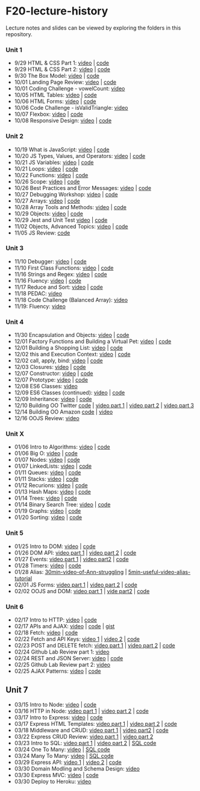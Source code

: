 # F20-lecture-history

Lecture notes and slides can be viewed by exploring the folders in this repository. 

### Unit 1
* 9/29 HTML & CSS Part 1: [video](https://us02web.zoom.us/rec/share/jMbcvvgP2qCYZgJX42MbTzr3u0UdY_AMiW2PVLpvidbao4OkVPSWtg7ZzbDOV-yS.7oCrtwHWV-wU4pID) | [code](https://github.com/The-Marcy-Lab-School/lecture-history-F2020/tree/master/005-html-css)
* 9/29 HTML & CSS Part 2: [video](https://us02web.zoom.us/rec/share/il0y1CmHcI6swzgZZTKUJ0bW1CYU2EUQPpYyrkzuNilWkjt_Ci9zu1SOp8Ww9oQG.s0IHZGyz1oc42irS) | [code](https://github.com/The-Marcy-Lab-School/lecture-history-F2020/tree/master/005-html-css)
* 9/30 The Box Model: [video](https://us02web.zoom.us/rec/share/wvVdbHiQkZ3fh53pLxmGb1RhBTKnbZJJ_TfGRl69cI26nQnnBvDR_MU6lhgWYzNH.5rfSA36masOwrvMR) | [code](https://github.com/The-Marcy-Lab-School/lecture-history-F2020/tree/master/006-box-model)
* 10/01 Landing Page Review: [video](https://youtu.be/lyJkK8m1ldw) | [code](https://github.com/The-Marcy-Lab-School/lecture-history-F2020/tree/master/007-landing-page-review)
* 10/01 Coding Challenge - vowelCount: [video](https://us02web.zoom.us/rec/share/dySSSBBIbDZsSIdFNu4wKY5DOkQlC0je3COqiCXejZHIadiGjz60b2j6PaKZTsD0.WRkP22wsQRmkax8K)
* 10/05 HTML Tables: [video](https://us02web.zoom.us/rec/share/rB3F2BKHksrN12nvJIhQiVISBKy_Tbn-YCBA8oPIGIUCaxQQ1NOmrKqZsXcwFdRa.a9oyxBIiwoyEjZyH) | [code](https://github.com/The-Marcy-Lab-School/lecture-history-F2020/tree/master/008-html-tables)
* 10/06 HTML Forms: [video](https://us02web.zoom.us/rec/share/poDHP1W8uiB3KQs8fpn2CL7VSK2whEZECIN01sdB9-96Y4VONfrbARmesRqw3dk7.ENomERfwrjTBXuug) | [code](https://github.com/The-Marcy-Lab-School/lecture-history-F2020/tree/master/009-forms)
* 10/06 Code Challenge - isValidTriangle: [video](https://us02web.zoom.us/rec/share/iuKYllV-zDnKn1hXsZhBj1vv0OhYIWrutK9AIgJM0z24AuPKHNAKsvPaYKeyOZgZ.IPm8lTzYVsCuIJ8r)
* 10/07 Flexbox: [video](https://us02web.zoom.us/rec/share/jbJO2jTgmMM2JVWom8KQoLnU7KJrZ6SViqdsg04AN6row7R_W2POd8YiTZE4vTHj.xGPU3xri9Mu-MYp7) | [code](https://github.com/The-Marcy-Lab-School/lecture-history-F2020/tree/master/010-flexbox)
* 10/08 Responsive Design: [video](https://us02web.zoom.us/rec/share/ZuOY9aCsrqoE-I9DEuJ5BX5QgJxDEgXzZP5nw_KPO05jD0UMuuuLBSC-761Chx54.MRjhY-0pgout3XYn) | [code](https://github.com/The-Marcy-Lab-School/lecture-history-F2020/tree/master/011-responsive-design)

### Unit 2

* 10/19 What is JavaScript: [video](https://us02web.zoom.us/rec/share/azUr8lXjrNRsG-quXv0gYNigMk2afx971rH6Bge_gaWiktI4vxdHQNBZfuxwgbEa.e2NXmP8q4ofsxVAL) | [code](https://github.com/The-Marcy-Lab-School/lecture-history-F2020/tree/master/012-intro-to-js)
* 10/20 JS Types, Values, and Operators: [video](https://us02web.zoom.us/rec/share/Ikv2ZUVoEzx5OpEnJw1xW9jbEL5OD0Oq4ATcAsRMGCMFXEZWoMN66dYX6ifjBupC.Pq7fggCPxfgbuuAy) | [code](https://github.com/The-Marcy-Lab-School/lecture-history-F2020/tree/master/013-js-types-operators)
* 10/21 JS Variables: [video](https://us02web.zoom.us/rec/share/GFNA83uqoSv2P9opNlvS6CIZJ5HirvGaW2BUDXiEXI5mvAPBjtH12tdO-Mp07Neb.Duu300Wi8E5thkos) | [code](https://github.com/The-Marcy-Lab-School/lecture-history-F2020/tree/master/014-js-variables-loops)
* 10/21 Loops: [video](https://us02web.zoom.us/rec/share/GFNA83uqoSv2P9opNlvS6CIZJ5HirvGaW2BUDXiEXI5mvAPBjtH12tdO-Mp07Neb.Duu300Wi8E5thkos) | [code](https://github.com/The-Marcy-Lab-School/lecture-history-F2020/tree/master/014-js-variables-loops)
* 10/22 Functions: [video](https://us02web.zoom.us/rec/share/wyTstfCFFvj39G-2H4kzhI8cg37Wu6HMEInCYYKafFmvEy8eTk722MVAuCv2bUoL.wQIsr81UNsqtbHPQ) | [code](https://github.com/The-Marcy-Lab-School/lecture-history-F2020/tree/master/015-functions)
* 10/26 Scope: [video](https://us02web.zoom.us/rec/share/WkWIawiogCK0LJdzjjoE-jk6NEH0wkZb9F1E5haiyIcLCpyz1kCoT1N3TIYbnGeW.m7K0TVie3cE2QsBA) | [code](https://github.com/The-Marcy-Lab-School/lecture-history-F2020/tree/master/016-scope) 
* 10/26 Best Practices and Error Messages: [video](https://us02web.zoom.us/rec/share/yOj7Iu4aBzPU2xAyLChZO9CseP8l_vJNUda8e3IusIRxhPZ5BfuiGiJyPO7Hb0KI.Yqmb_-hH5K_e3Ui-) | [code](https://github.com/The-Marcy-Lab-School/lecture-history-F2020/tree/master/017-errors-debugging-best-practices)
* 10/27 Debugging Workshop: [video](https://youtu.be/MpPDzr3gTQs) | [code](https://github.com/The-Marcy-Lab-School/lecture-history-F2020/tree/master/017-errors-debugging-best-practices) 
* 10/27 Arrays: [video](https://us02web.zoom.us/rec/share/iVnfZb0mNvUATymHO2Fh-J5pUbJ0-9F3JD8A6lw-fcb011TVIuDO2pHHuPZ3B745.GSi_hlbWzggovUKD) | [code](https://github.com/The-Marcy-Lab-School/lecture-history-F2020/tree/master/018-arrays) 
* 10/28 Array Tools and Methods: [video](https://us02web.zoom.us/rec/share/XxlxVeCO3S72Y9UiU241uZD6M9OUPJx4pRj0rol9ZABdxHhCH2tTMfvVK4DWBy-D.uS5A9vOslEwN0wVm) | [code](https://github.com/The-Marcy-Lab-School/lecture-history-F2020/tree/master/018-arrays)
* 10/29 Objects: [video](https://us02web.zoom.us/rec/share/bq710VD84IqNMMlz9qiXt9mD4Az8ue37weWsczhs3wM6MeGW177atPVOGC2QpSdZ.8Rco0FE2aaTJGTfD) | [code](https://github.com/The-Marcy-Lab-School/lecture-history-F2020/tree/master/019-objects)
* 10/29 Jest and Unit Test [video](https://us02web.zoom.us/rec/play/pvUu-mhs6ivRf0JpceXohGaAQ92KDS-IbHMIIsfVwkXAbHQHBSJTnp4j1JxlQpALJkg0fNsN2TrpnwoL.TFJFucjv9FHbIg1U) | [code](https://github.com/The-Marcy-Lab-School/lecture-history-F2020/tree/master/020-unit-testing-linting)
* 11/02 Objects, Advanced Topics: [video](https://us02web.zoom.us/rec/share/KrCG6w1UZV2TWLgxNegA9yUBbxEMa-tuI63OiFY4xu4Y8LGmBYb52XP6DINlCUFW.cOHqeG0LScXnwH4X) | [code](https://github.com/The-Marcy-Lab-School/lecture-history-F2020/tree/master/019-objects)
* 11/05 JS Review: [code](https://github.com/The-Marcy-Lab-School/lecture-history-F2020/tree/master/021-js-review)

### Unit 3
* 11/10 Debugger: [video](https://us02web.zoom.us/rec/share/plFBpAaZ-HN4fGe8YR_LMG3GzUwZzrEi5x6-zs2C_k8h0olP9lQXylRuI9-H3nMY.E9oZGRRpe9Z6sV4O) | [code](https://github.com/The-Marcy-Lab-School/lecture-history-F2020/tree/master/022-debugger) 
* 11/10 First Class Functions: [video](https://us02web.zoom.us/rec/share/4eombiqEh7t5e3gTH9gO-pZIxtA0TLFhuup0lUw7UjDxKHa79ZvLznsj6O2QpMaa.LA3vB0vao6_s3REA) | [code](https://github.com/The-Marcy-Lab-School/lecture-history-F2020/tree/master/023-first-class-functions) 
* 11/16 Strings and Regex: [video](https://us02web.zoom.us/rec/share/lwY37Zv3CqEnI_lm3CzcAwDJDIQyfixpzgZaBqYecA_AQKStBoFlDGZe7Ev76LtL.CQC_GPbcegP6Puaf) | [code](https://github.com/The-Marcy-Lab-School/lecture-history-F2020/tree/master/026-strings-regex)
* 11/16 Fluency: [video](https://us02web.zoom.us/rec/share/iOW4N5YKcKygnhgpa9ryfCZutH8rcfkfQMgYfjJUcT8a47I7L8Rs5X_DQNHKnhQT.VQrEUGBVnVGVtHgQ) | [code](https://github.com/The-Marcy-Lab-School/lecture-history-F2020/tree/master/027-fluency)
* 11/17 Reduce and Sort: [video](https://us02web.zoom.us/rec/share/SVmkl1dts11cVgPFhfGK279U2vo00tGCSqqqtQhL9a-tKIj_UpGhAwk0HjcOQBL2._KzyA_Yza_Gyz6SH) | [code](https://github.com/The-Marcy-Lab-School/lecture-history-F2020/tree/master/028-reduce-sort)
* 11/18 PEDAC: [video](https://us02web.zoom.us/rec/share/N9bbmlUIFotcYk07pXhZTRF5VGPkmYdG7gBq9rQkGj8RUJfQLns_PKBKH9e4H2Zf.3xJ_yWZQQPJZYcS5)
* 11/18 Code Challenge (Balanced Array): [video](https://us02web.zoom.us/rec/share/QSNfcSCE2bJZnPFp0CB9SlzCSJeos3WMngW4PNnLqZ_GXpq6LDRbaVR6aHyrvHuE.6ObZaJTrUzOdd0mY)
* 11/19: Fluency: [video](https://us02web.zoom.us/rec/share/3RQxzbQ-yqmdF_MzY2BKKpm-vwzQNiCBVhmiSZxuuLMygW44u4mmfIom3TJ1R0qC.wWHHPd8delTZG3Ox)

### Unit 4
* 11/30 Encapsulation and Objects: [video](https://us02web.zoom.us/rec/share/0NFhP-4en1r8rX94wixl7oaMVOv88yZsOLv-aw6K-wFUajReoXj4wsnI2xq4VllY.MhZ9-d8RJ6dQ6POh) | [code](https://github.com/The-Marcy-Lab-School/lecture-history-F2020/tree/master/029-encapsulation-and-objects)
* 12/01 Factory Functions and Building a Virtual Pet: [video](https://us02web.zoom.us/rec/share/FxyyUq4W2i6nKC37gz42vEx-lPS0hh9uXy7x73Ygsvn-bNHVAoZTflP7EHIsoivV.LgSYJkk6YaNsfcSk) | [code](https://github.com/The-Marcy-Lab-School/lecture-history-F2020/tree/master/030-objects-practice)
* 12/01 Building a Shopping List: [video](https://youtu.be/slHaFGzMyQw) | [code](https://github.com/The-Marcy-Lab-School/lecture-history-F2020/tree/master/031-more-objects-practice)
* 12/02 this and Execution Context: [video](https://us02web.zoom.us/rec/share/zxPY6lHtbB970FVkWTXjRGQUdW9AM67CfF-5C7n3BKMJhdaLanNXFnp3svmDSJuT.IFRztS7DsvQ_9O48) | [code](https://github.com/The-Marcy-Lab-School/lecture-history-F2020/tree/master/033-more-this)
* 12/02 call, apply, bind: [video](https://us02web.zoom.us/rec/share/nHzq0DNENqqZdvdxSrre8yBYAeBe-gjuskqk6g2LgvS4-dbOq1CtNSu-vEDaxn6a.R7_271zmu1TOO4mj) | [code](https://github.com/The-Marcy-Lab-School/lecture-history-F2020/tree/master/033-more-this)
* 12/03 Closures: [video](https://us02web.zoom.us/rec/share/rUvm42vURTt9pbHMigtFifNUVnGqhrHPigRIRBGhetqjutgKWeJ3tgnM74eVAyEY.ldLzUjz5M4DZhm9q) | [code](https://github.com/The-Marcy-Lab-School/lecture-history-F2020/tree/master/034-closures) 
* 12/07 Constructor: [video](https://us02web.zoom.us/rec/share/BVerhkqgRNh7SUK7NExQjFX8baSYDhCBBsfyQ_ZZyjTKNJ86Tig5CI6e0cYwap50.3Tpl93QH21qFAlMg) | [code](https://github.com/The-Marcy-Lab-School/lecture-history-F2020/tree/master/035-constructor-prototype)
* 12/07 Prototype: [video](https://us02web.zoom.us/rec/share/HOh10uEL87bQR9S6dKsGWmK7y8pYddX9giC5AzVy73uI85GyvW1MDCsGfGs7hfE.x4SjVKIF8uwwHZlc) | [code](https://github.com/The-Marcy-Lab-School/lecture-history-F2020/tree/master/035-constructor-prototype)
* 12/08 ES6 Classes: [video](https://us02web.zoom.us/rec/share/eK0su95NC5MhU0s6PavJFlyrdEse7rdfWS7lECdx7lvp2B81Z4xtQE3MgTU8-9cY.OaRaQLN65wAbttKH)
* 12/09 ES6 Classes (continued): [video](https://us02web.zoom.us/rec/share/Tx-7CbP062FMGC-7fZPX52yivgEY6aSB8ijlEzzOt6l4bzJdzppafTRp-0oB7jkD.qbVtLp25aR_DT57v) | [code](https://github.com/The-Marcy-Lab-School/lecture-history-F2020/tree/master/036-classes)
* 12/09 Inheritance: [video](https://us02web.zoom.us/rec/share/UEppG1t40Cz4CITPdxLP8bfK2U-6VJVtucbXE_s-c05xZ-l5HfXbG3JD4zZML2fR.UlmnGRjkBEonOQog) | [code](https://github.com/The-Marcy-Lab-School/lecture-history-F2020/tree/master/037-inheritance)
* 12/10 Building OO Twitter [code](https://github.com/The-Marcy-Lab-School/lecture-history-F2020/tree/master/38-oo-twitter) | [video part 1](https://us02web.zoom.us/rec/play/kvsOD74I15KKMry3dcv_46_RzmAVGQ9ycBpF-f1od7kO7r-3klc72wx5_i1imdgxsQQEw3eBDB7ZS5i_.ALXQEeaBsxLFLq7N) | [video part 2](https://us02web.zoom.us/rec/play/kRtbw11TZN7xQTHjoTGWt-GnNHc8DtNKmbbpi0tuSvzFHoY_6YJj2GTwDtxdq8OXqc3dQnf9DxdirSVC.DwkHV5is5wiKM092) | [video part 3](https://us02web.zoom.us/rec/share/kVX7SbuVFLj-_1TFBD4dgjFlJFO43TTnSKVnTcLRzXhLz60HcK8JoE1cBdvrokFF.AvHjxskekUUEURvV)
* 12/14 Building OO Amazon [code](https://github.com/The-Marcy-Lab-School/lecture-history-F2020/tree/master/39-oo-amazon) | [video](https://us02web.zoom.us/rec/share/ftrkOdhDm90LUPLCQ1DMsq_c-LbXugBcuecQtsawGHOYQCHGPiXke9igAGo62jQb.CpTS47mFeD3mysFY)
* 12/16 OOJS Review: [video](https://us02web.zoom.us/rec/share/iIlCdYHOlIHJAIf74xwRH2_XXx9dHP4Ha9ntYOPRCCH7C1Xc6eHTZBskzxDfkwVY.FmrF7GGattBgamnn)

### Unit X

* 01/06 Intro to Algorithms: [video](https://us02web.zoom.us/rec/share/ZW6bErbNPbJxBexD0DHMSBEMyKY9EOuVr6Gy-nwAFI0QaXbm0Nw4COzq6TsXt-vz.Hv3UJhTJonXE09Zw) | [code](https://github.com/The-Marcy-Lab-School/lecture-history-F2020/tree/master/041-why-algorithms-matter)
* 01/06 Big O: [video](https://us02web.zoom.us/rec/share/RXQSoHYhoFeuH9JZyLZnZUXJgD7rqSk9G7sz6gSkfkVB4ezZJkQwsRMEvhqqgbGX.tMUgEAEt-fzIvkGp) | [code](https://github.com/The-Marcy-Lab-School/lecture-history-F2020/tree/master/042-big-o) 
* 01/07 Nodes: [video](https://us02web.zoom.us/rec/share/NcrvSyQ6kbeOoMst2zYRSO5CVMd3OUrH3Ng-c1TA-UIBkBh386EOfVInES3yQ_3Y.zReoPyXUFPwO4VMS) | [code](https://github.com/The-Marcy-Lab-School/lecture-history-F2020/tree/master/043-nodes)
* 01/07 LinkedLists: [video](https://us02web.zoom.us/rec/share/9CoBH-RMNi03Y5RNNRbUJNDbPhgXVtlLfp3jSEp-xH5RMpMnFrxwvlKxgJIq0MkH._5uIUisHfJOva_13) | [code](https://github.com/The-Marcy-Lab-School/lecture-history-F2020/tree/master/044-linked-lists)
* 01/11 Queues: [video](https://us02web.zoom.us/rec/share/ESW8RzYkXspNagZjXfQvtmSSVIlMrLeYOoBQrzgRk9hPeshWekk1CTop9XE4wW3O.G38yfRnwcScwdzy9) | [code](https://github.com/The-Marcy-Lab-School/lecture-history-F2020/tree/master/045-queues)
* 01/11 Stacks: [video](https://us02web.zoom.us/rec/share/xH5xu_8xYWX52SBu9iPV0R1pwOpfBUdbx2AJ3YWDCJKGmS1UYakZwabH3Tfzn62M.lSG3NMGETMro0U1U) | [code](https://github.com/The-Marcy-Lab-School/lecture-history-F2020/tree/master/046-stacks)
* 01/12 Recurions: [video](https://us02web.zoom.us/rec/share/7nougpjFXxdD5AFYm_7q4oimXgQ3RszNqEaKF4Dmd-Ph3uMt9MUpTSPWiwERDvov.kPXkpBEXoiLg9S8a) | [code](https://github.com/The-Marcy-Lab-School/lecture-history-F2020/tree/master/047-recursion)
* 01/13 Hash Maps: [video](https://us02web.zoom.us/rec/share/_xp86Z8CB1LBPW0gETGbE2DvnswdFq6_EkH3RnxH-s-EdcgmRB7mCm2j0AuacPzR.rLyZXqcW7Xt6esxV) | [code](https://github.com/The-Marcy-Lab-School/lecture-history-F2020/tree/master/048-hash-maps)
* 01/14 Trees: [video](https://us02web.zoom.us/rec/share/lK5FJDtzkxmb66DjBeMzZdvRxAE-bDbSq0qx1X4zeExYspnZBNovO55193-njabe.he7BpPHTbpHNj6G3) | [code](https://github.com/The-Marcy-Lab-School/lecture-history-F2020/tree/master/049-trees)
* 01/14 Binary Search Tree: [video](https://us02web.zoom.us/rec/share/KMsz0yGwzBExyDXv-p4SGrESjQMq_bFts0VFa6RSXbZbm7V53Tr_5T6NLiyJRk-x.f6KXah6GxH6SGsUY) | [code](https://github.com/The-Marcy-Lab-School/lecture-history-F2020/tree/master/050-binary-search-trees)
* 01/19 Graphs: [video](https://us02web.zoom.us/rec/share/RWYe6IWxRjm2QF2635fJPyHK4ECet-bWZvrFnexIRAtEDo9ohS_5LrMFgQRDy4lC.PSAVcqq71IuCyc6V) | [code](https://github.com/The-Marcy-Lab-School/lecture-history-F2020/tree/master/051-graphs)
* 01/20 Sorting: [video](https://us02web.zoom.us/rec/share/-N2H81YZFJjeVLncWzWT8Y7kZx2uAwKvwbcjtCE8V9D2D5JdF6N27qtP99FanP3e.rUlMPPbNfLyOf2ZF) | [code](https://github.com/The-Marcy-Lab-School/lecture-history-F2020/tree/master/052-sorting)

### Unit 5

* 01/25 Intro to DOM: [video](https://us02web.zoom.us/rec/share/oaaD3jPB6GZP0a5zC8FB1qoFbHxQa-ZLIFKWCCQVmq6caTd0WTZTNwIn5QKvTQrQ.LUUtF92EM3vSZzzr) | [code](https://github.com/The-Marcy-Lab-School/lecture-history-F2020/tree/master/053-intro-to-DOM)
* 01/26 DOM API: [video part 1](https://us02web.zoom.us/rec/share/oD3LzIIXaPBgQJLSKuok9PMMVMX5tr1wfeJVQjZbf69xdbqsyuHHCe6RPyCVZYa4.63VKPxTJ3bJfvEr0) | [video part 2](https://us02web.zoom.us/rec/share/YojKG7QgpuuxU0ZPEJgUeDQ71LcRsNH8LuLB-faoG7ohT0ZlqUnunyJArvAbqg6d.oYdt6dGb0y1M-2ry) | [code](https://github.com/The-Marcy-Lab-School/lecture-history-F2020/tree/master/054-dom-api)
* 01/27 Events: [video part 1](https://us02web.zoom.us/rec/share/ebS6Vg_sJ2BuP9E6HSilH89n5Veo5LldWl936hcgLsWThH9GjvgKWGhbgRA7jNSa.pvpEYexhPBE64Ml7) | [video part2](https://us02web.zoom.us/rec/share/_xBfa777mb-tZJtrVXo8ToFpCrI5JZeRgq3AdFdCVMa3uHgrlMOaDYHNKy4nQ1wm.OiDm7lrwqUzIft-7) | [code](https://github.com/The-Marcy-Lab-School/lecture-history-F2020/tree/master/055-events)
* 01/28 Timers: [video](https://us02web.zoom.us/rec/share/6NjVRaQTIyFv-TNhbIT8hWldNDN1NbhAlpyLemcNBhU-3YZI8bi3NWiLiboTNt0d.mqtDoZ0Zdmn1JPXP) | [code](https://github.com/The-Marcy-Lab-School/lecture-history-F2020/tree/master/056-timers)
* 01/28 Alias: [30min-video-of-Ann-struggling](https://us02web.zoom.us/rec/share/UAeAvBSmrpBgoyaxzV4KBEfKUixzHr2b_2_rfKW7TKRBcpSz-7akmqim3cSt_ls.89tnDbJLtse-5TZj) | [5min-useful-video-alias-tutorial](https://us02web.zoom.us/rec/share/wnlg8ot7uNE5k4cfGqmrs1jD0ssktPn9a9Y-p0kQMfWBqISime0PHeSatKNMSuIB.POkpqiWtJSDfJA6v)
* 02/01 JS Forms: [video part 1](https://us02web.zoom.us/rec/share/puKBLOQ0nDY85FTfdbUSJFzdLBy6H86TiZ5zaCoGhioFVEyW-z9AUevayublq-Wg.VSmTDw8xj4xgSiD5) | [video part 2](https://us02web.zoom.us/rec/share/3oO-FakUCF0weLHCQY2VIhouP3wQhjf-WwLXO9x3rCxPiqQXJwiTDedrnnOBTamS.fN6AkL0bmq5rloax) | [code](https://github.com/The-Marcy-Lab-School/lecture-history-F2020/tree/master/057-forms)
* 02/02 OOJS and DOM: [video part 1](https://us02web.zoom.us/rec/share/ZcJr0PT8QaKz4BEyl7cL0xggy_vcwmssYX0nRz7ZFswBNEXN7RZVIg1rfMZhRvQ.P5H0wJCM6gD8afsg) | [vide part2](https://us02web.zoom.us/rec/share/iQqA8M3xLf8aFO5oh6jPRLBHymAh4tI1JesmVWcHhYhwKayHHfj8wO8r0qDa2thq.o24LC5KWvvoFGDJa) | [code](https://github.com/The-Marcy-Lab-School/lecture-history-F2020/tree/master/058-oojs-dom)

### Unit 6 

* 02/17 Intro to HTTP: [video](https://us02web.zoom.us/rec/share/9FXJCK8ZVeccWE-oE6i_4zp14AWLAI9RegZUbWy6WojqTSfQUX3aBXNAVU8Rgly_.ik-3bs2PZTPSp02F) | [code](https://github.com/The-Marcy-Lab-School/lecture-history-F2020/tree/master/059-intro-to-http)
* 02/17 APIs and AJAX: [video](https://us02web.zoom.us/rec/share/pSlX1tVVF0ym4HMNzQNDcMcjEURfVlgZ0DCoYSBD5umHBPy1yeitmuTyc3J33aSM.d9OYNIqfRlm4aETh) | [code](https://github.com/The-Marcy-Lab-School/lecture-history-F2020/tree/master/060-apis-ajax) | [gist](https://gist.github.com/thuyanduong/f86457477d9816860955c46c6e5b5602)
* 02/18 Fetch: [video](https://us02web.zoom.us/rec/share/Bgt8kat_I1joOnnmHnWYnCkMLURsOoL2Qg_41WEEXZoxGEAQi_hl47Zr6wk3s5W1.xV7R1fsnn3FLFxrY) | [code](https://github.com/The-Marcy-Lab-School/lecture-history-F2020/tree/master/061-fetch)
* 02/22 Fetch and API Keys: [video 1](https://us02web.zoom.us/rec/share/dOE32wZ0t6fpTHpacVQ18381kAP0EbmdvAmeklAbJTBk_9EGFIqoPK_SXQXbu_UT.CN90rDGKEgk-pQR8) | [video 2](https://us02web.zoom.us/rec/share/0W4cky24Dj6dz7k89cCYuLrH_HrYM-EGaJ79lm3OUHsd7I5VIwCJ3pPC7R86bUpf.hDb5CDnafMMZR07u) | [code](https://github.com/The-Marcy-Lab-School/lecture-history-F2020/tree/master/062-more-fetch)
* 02/23 POST and DELETE fetch: [video part 1](https://us02web.zoom.us/rec/share/_GOdn5STMNNAwOcvPm44xNiuk_jecO8oN35hmUdeWKWnw5nX0CBRWbl974dsC2BN.rox2nnUrmC6qvcTM) | [video part 2](https://us02web.zoom.us/rec/share/-yeWobyJ6TOOWvprcp0tf9Wpp3l9JTs0RjfCXRn3RkOY-Q6d5atmcRKQToAjZJHy.MesCOpro7-QinAMx) | [code](https://github.com/The-Marcy-Lab-School/lecture-history-F2020/tree/master/063-post-fetch)
* 02/24 Github Lab Review part 1: [video](https://us02web.zoom.us/rec/share/JnVArC3xXimjV4xdIpfOTCBEzGYEFg8iA8yndyNxRq1jSbImVy12DOuyh50-44us.9Bt53StBOMW5A8hk)
* 02/24 REST and JSON Server: [video](https://us02web.zoom.us/rec/share/E2VLbXbDenj7TmlAzPNI-6Ls9RdYHOok3mKJs1cIx5QIoXQH0k72PqPd6s6j-lp1.0pUOtWbcD_X3DzgA) | [code](https://github.com/The-Marcy-Lab-School/lecture-history-F2020/tree/master/064-REST-and-JSON-Server)
* 02/25 Github Lab Review part 2: [video](https://us02web.zoom.us/rec/share/4CrQhCJMkVKSV-oiFDWsgbgs8PHRHQm25ZW0yAunl-OOiBrjEoNWjU7NSJIlm-VJ.QkQZ8VkeOvJDuv7S)
* 02/25 AJAX Patterns: [video](https://us02web.zoom.us/rec/share/tnbqzMcDYBozcRiVc2OjdIhjFFHCYPm5SkaiG6RjZDLNoPi98G9VPaXP5c-mLqT3.4Mz2yxeDgpzBBzST) | [code](https://github.com/The-Marcy-Lab-School/lecture-history-F2020/tree/master/065-AJAX-Patterns)

## Unit 7 
* 03/15 Intro to Node: [video](https://us02web.zoom.us/rec/share/ut8C2osMr3oiIYPkoGGK5hpsG3NqnSa1gflW7e3rH-2ZG6a_KuJSY6lkwgEPauXm.AnXuphk9iOP6Yjmy?startTime=1615819579000) | [code](https://github.com/The-Marcy-Lab-School/lecture-history-F2020/tree/master/066-intro-to-node)
* 03/16 HTTP in Node: [video part 1](https://us02web.zoom.us/rec/share/CFZLA5C1E3b1p7JmINYAk25l127HfeTA7imKZsExQCiPuaEiAy9L5EW3AZKOuXLK.leNSp_5kiYWt3GCc) | [video part 2](https://us02web.zoom.us/rec/share/Nz5B7G__1M8P456yCb83jGMuQtBguSkVJnuAl_3UiKftogM8lFEmhyJUy0hchunr.8uBWPYQuq7PDMx5R
) | [code](https://github.com/The-Marcy-Lab-School/lecture-history-F2020/tree/master/067-node-http)
* 03/17 Intro to Express: [video](https://us02web.zoom.us/rec/share/M3qmIz3-bIa0JpuuCr1ALM6iYA2LLtX9E6TU8ouBGfsd06jeg5YXlkcwksf9-Bky._8JYn83rU2JtM-HX?startTime=1615992350000) | [code](https://github.com/The-Marcy-Lab-School/lecture-history-F2020/tree/master/068-intro-to-express)
* 03/17 Express HTML Templates: [video part 1](https://us02web.zoom.us/rec/share/wT3o_Ednjk8RREzyc13ZZHr4bqql-pIothaQmFIRMEVfUtD9hd44GtNADr6sFo12.zpZn-8I7_4zvRomz) | [video part 2](https://us02web.zoom.us/rec/share/L0yWfL2RFsaesX-0VBYVl7gIHVZrdoFwEYAqmzSYkdqRMp_YcMnvJhIraJnj5LrD.eoPTeS6fF-SqD_rv) | [code](https://github.com/The-Marcy-Lab-School/lecture-history-F2020/tree/master/069-middleware-templating)
* 03/18 Middleware and CRUD: [video part 1](https://us02web.zoom.us/rec/share/MJzMQa_AVKnrqybAXlIKYJ4f_0_quuB_6xt7Y3QT9x6frB6w6LFsWMy7P4AAGRAa.8djOmstmHSXbZyBH) | [video part2](https://us02web.zoom.us/rec/share/vjdJzoR_l3F5cBrQt_Trs_cbKxHRS8eknH2v0zEESmUJ5RbscRc8YySxKhW-UDgd.QDA9iPUGi0XBbSUN) | [code](https://github.com/The-Marcy-Lab-School/lecture-history-F2020/tree/master/070-express-middleware)
* 03/22 Express CRUD Review: [video part 1](https://us02web.zoom.us/rec/share/hPzJ4U16MBxx1S3_7XUFP8R4SUETYnC8sEKFlorYk6MP8JpjXMk9MYd8q7q1ZmeC.ZWGVJhVuFm0a59a3) | [video part 2](https://us02web.zoom.us/rec/share/p410yZkq6Xpj3yElb3LCSPdAvq_-9n6bIDIaI7hxODiKkK4IcYR7MQ1uRkF5s8jk._E_ATdsS0_q1hfb6) 
* 03/23 Intro to SQL: [video part 1](https://us02web.zoom.us/rec/share/NVXarpsdjg9iCeBUWc1A2516aDEoE9cs-9PsHtCG48OVhVca-iWMGmAcnHG-5JLP.KqEFKyMt6GTWBHrN) | [video part 2](https://us02web.zoom.us/rec/share/ajAQhmdsIfxve88Xl5ap0Bi01WL_jZ3SfUlm9N7NNIqP002K_DFioRNlApw4zHxc.XVp8aFrih4NVjMb-) | [SQL code](https://github.com/The-Marcy-Lab-School/lecture-history-F2020/tree/master/072-Intro-To-SQL)
* 03/24 One To Many: [video](https://us02web.zoom.us/rec/share/b9mIVYSuBh6_q9IenMyRjT2j3WFq90nbFH7JLqxHRlV1qdxhVuy0fCdJz-T3hJw.ZKC1Q-OEm2RENAkE) | [SQL code](https://github.com/The-Marcy-Lab-School/lecture-history-F2020/tree/master/073-One-To-Many-Relationship)
* 03/24 Many To Many: [video](https://us02web.zoom.us/rec/share/QSyYHkRmKMP21T8W13YQ6Wl57DbDP_N-v82A6nOQY0drbUpW6tC_MMR2kK1nll5Q.eXd49Xj3Qp5nvAbF) | [SQL code](https://github.com/The-Marcy-Lab-School/lecture-history-F2020/tree/master/074-Many-To-Many)
* 03/29 Express API: [video 1](https://us02web.zoom.us/rec/share/QJMMkLHlPRYa-4W1CHsF_acpGcuiNLaSjIdiLdCPbh7mojgNCK-0byIe-IbYhY_W.5lkbBQzyH9zf7TRS) | [video 2](https://us02web.zoom.us/rec/share/5xi0ulRe_xW8vWV-pBiwTnqwLXVkxQsOVaoBL2s5J9NvLFCTkei47flnErVDZGjO.MhIiHxoVFXUQLXas) | [code](https://github.com/The-Marcy-Lab-School/lecture-history-F2020/tree/master/075-node-postgres)
* 03/30 Domain Modling and Schema Design: [video](https://us02web.zoom.us/rec/share/kvbwOsE4-xL28Th73XKrlC2msrhLw7OfBY1b01BVxxJvoiGTJz7Ck0TAtbT4M4tA.0EtjrgjwV35iO2eM)
* 03/30 Express MVC: [video](https://us02web.zoom.us/rec/share/sPM9i4psk5RIg5dTDzIg9otyMfNKCnmdCMECGn5MJkLqC2_t3um4iPtNefVlZ6te.5qif_CkqZaS9Wzir) | [code](https://github.com/The-Marcy-Lab-School/lecture-history-F2020/tree/master/076-schema-design)
* 03/30 Deploy to Heroku: [video](https://us02web.zoom.us/rec/share/nVm2Xi2zHarYsjkTaghRz-lXe1AdkUcYP6DGK_DIfuC_u3vvuWNwuIeuxF-luFrJ.nVt3ap-5kJQClAVI?startTime=1617131861000)
